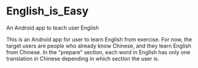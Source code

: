 # English_is_Easy
An Android app to teach user English

This is an Android app for user to learn English from exercise. For now, the target users are people who already know Chinese, and they learn English from Chinese. In the "prepare" section, each word in English has only one translation in Chinese depending in which section the user is.

